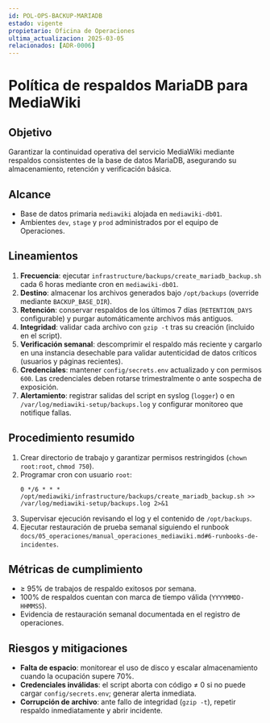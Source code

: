 ```yaml
---
id: POL-OPS-BACKUP-MARIADB
estado: vigente
propietario: Oficina de Operaciones
ultima_actualizacion: 2025-03-05
relacionados: [ADR-0006]
---
```

# Política de respaldos MariaDB para MediaWiki

## Objetivo
Garantizar la continuidad operativa del servicio MediaWiki mediante respaldos consistentes de la base de datos MariaDB, asegurando su almacenamiento, retención y verificación básica.

## Alcance
- Base de datos primaria `mediawiki` alojada en `mediawiki-db01`.
- Ambientes `dev`, `stage` y `prod` administrados por el equipo de Operaciones.

## Lineamientos
1. **Frecuencia**: ejecutar `infrastructure/backups/create_mariadb_backup.sh` cada 6 horas mediante cron en `mediawiki-db01`.
2. **Destino**: almacenar los archivos generados bajo `/opt/backups` (override mediante `BACKUP_BASE_DIR`).
3. **Retención**: conservar respaldos de los últimos 7 días (`RETENTION_DAYS` configurable) y purgar automáticamente archivos más antiguos.
4. **Integridad**: validar cada archivo con `gzip -t` tras su creación (incluido en el script).
5. **Verificación semanal**: descomprimir el respaldo más reciente y cargarlo en una instancia desechable para validar autenticidad de datos críticos (usuarios y páginas recientes).
6. **Credenciales**: mantener `config/secrets.env` actualizado y con permisos `600`. Las credenciales deben rotarse trimestralmente o ante sospecha de exposición.
7. **Alertamiento**: registrar salidas del script en syslog (`logger`) o en `/var/log/mediawiki-setup/backups.log` y configurar monitoreo que notifique fallas.

## Procedimiento resumido
1. Crear directorio de trabajo y garantizar permisos restringidos (`chown root:root`, `chmod 750`).
2. Programar cron con usuario `root`:
   ```cron
   0 */6 * * * /opt/mediawiki/infrastructure/backups/create_mariadb_backup.sh >> /var/log/mediawiki-setup/backups.log 2>&1
   ```
3. Supervisar ejecución revisando el log y el contenido de `/opt/backups`.
4. Ejecutar restauración de prueba semanal siguiendo el runbook `docs/05_operaciones/manual_operaciones_mediawiki.md#6-runbooks-de-incidentes`.

## Métricas de cumplimiento
- ≥ 95% de trabajos de respaldo exitosos por semana.
- 100% de respaldos cuentan con marca de tiempo válida (`YYYYMMDD-HHMMSS`).
- Evidencia de restauración semanal documentada en el registro de operaciones.

## Riesgos y mitigaciones
- **Falta de espacio**: monitorear el uso de disco y escalar almacenamiento cuando la ocupación supere 70%.
- **Credenciales inválidas**: el script aborta con código ≠ 0 si no puede cargar `config/secrets.env`; generar alerta inmediata.
- **Corrupción de archivo**: ante fallo de integridad (`gzip -t`), repetir respaldo inmediatamente y abrir incidente.
